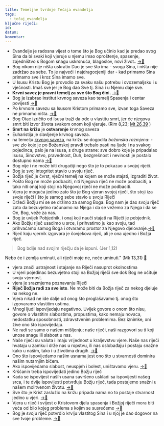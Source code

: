 ```yaml
---
title: Temeljne tvrdnje Tečaja evanđelja
tags:
  - tečaj_evanđelja
ključne riječi:
id:
datum:
komentar: 
---
```

- Evanđelje je radosna vijest o tome što je Bog učinio kad je predao svog Sina da bi svaki koji vjeruje u njemu imao oproštenje, spasenje, zajedništvo s Bogom snagu uskrsnuća, blagoslov, novi život.. [→📝](002-Što-je-evanđelje.md)
- Bog nikom nije ništa uskratio  Dao je sve što ima - svoga Sina, i ništa nije zadržao za sebe.  To je najveći i najdragocjeniji dar - kad primamo Sina primamo sve i kroz Sina imamo sve. 
- U Isusu Kristu Bog je provodio za svaku našu potrebu i ovozemaljsku i u vječnosti. Imaš sve jer je Bog dao Sve tj. Sina i u Njemu daje sve. 
- **Krvni savez je pravni temelj za sve što Bog čini.** [→📝](../1.tečaj/010-Krvni-savez.md)
-   Bog je izabrao institut krvnog saveza kao temelj Spasenja i centar povijesti [→📝](../1.tečaj/010-Krvni-savez.md)
-   Po krvnom savezu sa Isusom Kristom primamo sve, izvan toga Saveza ne primamo ništa. [→📝](Bogu-pristupamo-po-Kristovom-križu.md)
- Bog Otac izričito od Isusa traži da ode u vlastitu smrt, jer će njegova smrt biti izvor života svakom onom koji vjeruje. (Rim 8,23; [Mt 26,39](3.Biblijski_tekstovi/Mt%2026,39.md) )
- **Smrt na križu** je **ostvarenje** krvnog saveza
- Euharistija je slavljenje krvnog saveza.
- na temelju  [krvnog saveza](010-Krvni-savez.md), na križu  se dogodila *božanska razmjena*: - sve zlo koje je po Božanskoj pravdi trebalo pasti na ljude i na svakog pojedinca, palo je na Isusa,  s druge strane: sve dobro koje je pripadalao Isusu, Sinovstvo, pravednost, Duh,  bezgrešnost i nevinosti je postalo dostupno nama [→📝](../1.tečaj/020-Božanska-razmjena.md)
- Bog nije i ne može biti drugačiji nego što je to pokazao u svojoj riječi.
- Bog je svoj integritet stavio u svoju riječ. 
- Božja riječ je čvrst, vječni temelj na kojem se može stajati, izgraditi život.
- Pošto Bog ne može podbaciti, niti Njegova riječ ne može podbaciti, a tako niti onaj koji stoji na Njegovoj riječi ne može podbaciti.
- Vjera je moguća jedino zato što je Bog vjeran svojoj riječi, što stoji iza svoje riječi i što je samog sebe stavio u svoju Riječi
- Držeći Božju mi se se držimo za samog Boga. Bog nam je dao svoju riječ zato da bezuvjetno računamo na Njega i da se vežemo za Njega i da se On, Bog, veže za nas.
- Bog je uvijek Pobjednik, i onaj koji nauči stajati na Riječi je pobjednik.
- Ako Božju riječ usadimo u srce, i prihvatimo ju kao svoju,  tad prihvaćamo samog Boga i otvaramo prostor za Njegovo djelovanje.[→📝](../1.tečaj/031.1U%20svojoj%20riječi%20Bog%20nam%20je%20dao%20sebe.md)
- Riječ koju vjernik izgovara je čovjekova riječ, ali je ona ujedno i Božja riječ. 
> Bog bdije nad svojim riječju da je ispuni. (Jer 1,12)
> 
  Nebo će i zemlja uminuti, ali riječi moje ne, neće uminuti." (Mk 13,31) [📝](../1.tečaj/031%20Božja%20riječ%20odražava%20Boga.md)
>
- vjera znači ustrajnost i stajanje na Riječi nasuprot okolnostima
- U vjeri pojedinac bezuvjetno stoji na Božjoj riječi sve dok Bog ne očituje svoju vjernost.
- vjera je srazmjerna poznavanju Riječi
-  **Riječ Božja radi za sve isto**. Ne može biti da Božja riječ za nekog djeluje na nekog ne.
- Vjera nikad ne ide dalje od onog što proglašavamo tj. onog što izgovaramo vlastitim ustima.
- Mnogi ljudi ispovijedaju negativno. Uvijek govore o onom što nisu, govore o vlastitim slabostima, propustima, kako nemaju novaca, nedostatku sposobnosti, zdravstvenim problemima. Bez iznimke, oni žive ono što ispovijedaju.
- Ne radi se samo o našem mišljenju; naše riječi, naši razgovori su ti koji unose snagu ili slabost u nas.
- Naše riječi su valuta i imaju vrijednost u kraljevstvu vjere. Naše nas riječi hvataju u zamku i drže nas u ropstvu, ili nas oslobađaju i postaju snažne kako u našim, tako i u životima drugih. [→📝](Kriva%20ispovijest.md)
- Ono što ispovijedamo našim usnama jest ono što u stvarnosti dominira našim nutarnjim bićem.
- Ako ispovijedamo slabost, neuspjeh i bolest, uništavamo vjeru.  [→📝](Vjera-i-ispovijest.md) 
- Kršćanin treba ispovijedati jedino Božju riječ
- Kada se ispovijest naših usana savršeno uskladi sa ispovijesti našeg srca, i te dvije ispovijesti potvrđuju Božju riječ, tada postajemo snažni u našem molitvenom životu. [→📝](Dvije%20vrste%20ispovijesti.md)
- Sve što je Krist zaslužio na križu  pripada nama no to postaje stvarnost jedino u vjeri. [→📝](041%20Riječ%20postaje%20stvarnost%20jedino%20u%20vjeri.md) 
- Vjera u riječ i svijest o Kristovom djelu spasenja i Božjoj riječi mora biti veća od bilo kojeg problema s kojim se susrećemo [→📝](050-Preobrazba-uma.md)
- Bog je svoju riječ potvrdio krvlju vlastitog Sina i u njoj je dao dogovor na sve tvoje probleme. [→📝](002-Što-je-evanđelje.md)